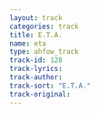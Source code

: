 ```yaml
---
layout: track
categories: track
title: E.T.A.
name: eta
type: ahfow_track
track-id: 128
track-lyrics: 
track-author: 
track-sort: "E.T.A."
track-original: 
---
```

